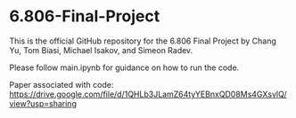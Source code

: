 # 6.806-Final-Project
This is the official GitHub repository for the 6.806 Final Project by Chang Yu,
Tom Biasi, Michael Isakov, and Simeon Radev.

Please follow main.ipynb for guidance on how to run the code.

Paper associated with code:
https://drive.google.com/file/d/1QHLb3JLamZ64tyYEBnxQD08Ms4GXsvlQ/view?usp=sharing
